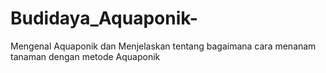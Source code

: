 # Budidaya_Aquaponik-
Mengenal Aquaponik dan Menjelaskan tentang bagaimana cara menanam tanaman dengan metode Aquaponik
